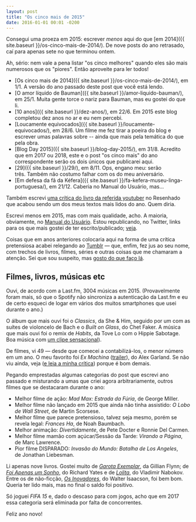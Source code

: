 ```yaml
---
layout: post
title: "Os cinco mais de 2015"
date: 2016-01-01 00:01 -0200
---
```

Consegui uma proeza em 2015: escrever _menos_ aqui do que [em 2014]({{ site.baseurl }}/os-cinco-mais-de-2014/). De nove posts do ano retrasado, caí para apenas sete no que terminou ontem.

Ah, sério: nem vale a pena listar "os cinco melhores" quando eles são mais numerosos que os "piores". Então aproveite para ler todos!

*   [Os cinco mais de 2014]({{ site.baseurl }}/os-cinco-mais-de-2014/), em 1/1. A versão do ano passado deste post que você está lendo.
*   [O amor líquido de Bauman]({{ site.baseurl }}/amor-liquido-bauman/), em 25/1. Muita gente torce o nariz para Bauman, mas eu gostei do que li.
*   [10 anos]({{ site.baseurl }}/dez-anos/), em 22/6. Em 2015 este blog completou dez anos no ar e eu nem percebi.
*   [Loucamente equivocados]({{ site.baseurl }}/loucamente-equivocados/), em 28/6. Um filme me fez tirar a poeira do blog e escrever umas palavras sobre -- ainda que mais pela temática do que pela obra.
*   [Blog Day 2015]({{ site.baseurl }}/blog-day-2015/), em 31/8. Acredito que em 2017 ou 2018, este e o post "os cinco mais" do ano correspondente serão os dois únicos que publicarei aqui.
*   [29]({{ site.baseurl }}/29/), em 8/11. Ops, engano meu: serão três. Também não costumo falhar com os do meu aniversário.
*   [Em defesa da fã da Kéfera]({{ site.baseurl }}/fa-kefera-museu-linga-portuguesa/), em 21/12. Caberia no Manual do Usuário, mas...

Também escrevi [uma crítica do livro da referida youtuber](https://medium.com/@ghedin/muito-mais-que-5inco-minutos-o-livro-da-vlogueira-kéfera-buchmann-a2b572a2f90e) no Resenhado que acabou sendo um dos meus textos mais lidos do ano. Quem diria.

Escrevi menos em 2015, mas com mais qualidade, acho. A maioria, obviamente, no [Manual do Usuário](http://www.manualdousuario.net). Estou republicando, no Twitter, links para os que mais gostei de ter escrito/publicado; [veja](https://twitter.com/search?q=from%3Amanualusuariobr%20%23retrospectiva2015&src=typd).

Coisas que em anos anteriores colocaria aqui na forma de uma crítica pretensiosa acabei relegando ao [Tumblr](http://ghedin.tumblr.com) — que, enfim, fez jus ao seu nome, com trechos de livros, filmes, séries e outras coisas que me chamaram a atenção. Sei que sou suspeito, mas [gosto do que faço lá](http://ghedin.tumblr.com).

## Filmes, livros, músicas etc

Ouvi, de acordo com a Last.fm, 3004 músicas em 2015\. (Provavelmente foram mais, só que o Spotify não sincroniza a autenticação da Last.fm e eu de certo esqueci de logar em vários dos muitos smartphones que usei durante o ano.)

O álbum que mais ouvi foi o _Classics_, da She & Him, seguido por um com as suítes de violoncelo de Bach e o _Built on Glass_, do Chet Faker. A música que mais ouvi foi o remix de _Habits_, da Tove Lo com o Hippie Sabotage. Boa música com [um clipe sensacional](https://www.youtube.com/watch?v=SYM-RJwSGQ8)).

De filmes, vi 49 — desde que comecei a contabilizá-los, o menor número em um ano. O meu favorito foi _Ex Machina_ ([trailer](https://www.youtube.com/watch?v=zL3Aq-I_glE)), do Alex Garland. Se não viu ainda, veja ([e leia a minha crítica](http://www.manualdousuario.net/ex-machina-critica/)) porque é bom demais.

Pegando emprestadas algumas categorias do post que escrevi ano passado e misturando a umas que criei agora arbitrariamente, outros filmes que se destacaram durante o ano:

*   Melhor filme de ação: _Mad Max: Estrada da Fúria_, de George Miller.
*   Melhor filme não lançado em 2015 que ainda não tinha assistido: _O Lobo de Wall Street_, de Martin Scorsese.
*   Melhor filme que parece pretensioso, talvez seja mesmo, porém se revela legal: _Frances Ha_, de Noah Baumbach.
*   Melhor animação: _Divertidamente_, de Pete Docter e Ronnie Del Carmen.
*   Melhor filme mamão com açúcar/Sessão da Tarde: _Virando a Página_, de Marc Lawrence.
*   Pior filme DISPARADO: _Invasão do Mundo: Batalha de Los Angeles_, de Jonathan Liebesman.

Li apenas nove livros. Gostei muito de _[Garota Exemplar](http://www.amazon.com.br/gp/product/B00BIIQEF8/ref=as_li_qf_sp_asin_il_tl?ie=UTF8&camp=1789&creative=9325&creativeASIN=B00BIIQEF8&linkCode=as2&tag=manudousua-20)_, da Gillian Flynn; de _[Foi Apenas um Sonho](http://www.amazon.com.br/gp/product/8560281703/ref=as_li_qf_sp_asin_il_tl?ie=UTF8&camp=1789&creative=9325&creativeASIN=8560281703&linkCode=as2&tag=manudousua-20)_, do Richard Yates e de _[Lolita](http://www.amazon.com.br/gp/product/B00B8TYVFC/ref=as_li_qf_sp_asin_il_tl?ie=UTF8&camp=1789&creative=9325&creativeASIN=B00B8TYVFC&linkCode=as2&tag=manudousua-20)_, do Vladimir Nabokov. Entre os de não-ficção, _[Os Inovadores](http://www.amazon.com.br/gp/product/8535925023/ref=as_li_qf_sp_asin_il_tl?ie=UTF8&camp=1789&creative=9325&creativeASIN=8535925023&linkCode=as2&tag=manudousua-20)_, do Walter Isaacson, foi bem bom. Queria ter lido mais, mas no final o saldo foi positivo.

Só joguei _FIFA 15_ e, dado o descaso para com jogos, acho que em 2017 essa categoria será eliminada por falta de concorrentes.

Feliz ano novo!
